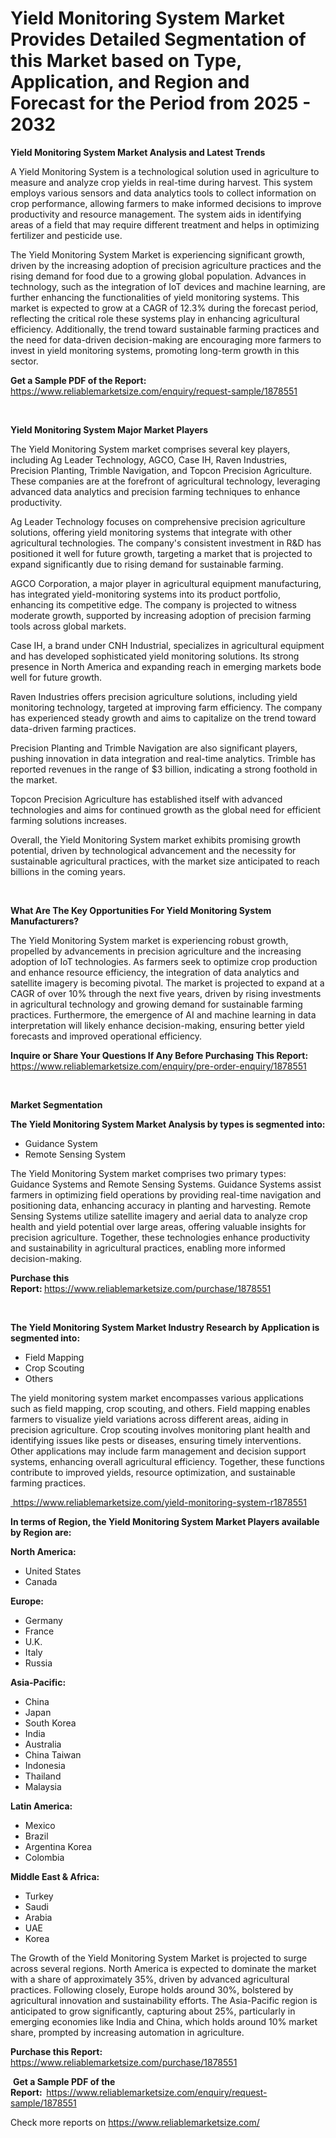 <p><h1>Yield Monitoring System Market Provides Detailed Segmentation of this Market based on Type, Application, and Region and Forecast for the Period from 2025 - 2032</h1></p><p><strong>Yield Monitoring System Market Analysis and Latest Trends</strong></p>
<p><p>A Yield Monitoring System is a technological solution used in agriculture to measure and analyze crop yields in real-time during harvest. This system employs various sensors and data analytics tools to collect information on crop performance, allowing farmers to make informed decisions to improve productivity and resource management. The system aids in identifying areas of a field that may require different treatment and helps in optimizing fertilizer and pesticide use.</p><p>The Yield Monitoring System Market is experiencing significant growth, driven by the increasing adoption of precision agriculture practices and the rising demand for food due to a growing global population. Advances in technology, such as the integration of IoT devices and machine learning, are further enhancing the functionalities of yield monitoring systems. This market is expected to grow at a CAGR of 12.3% during the forecast period, reflecting the critical role these systems play in enhancing agricultural efficiency. Additionally, the trend toward sustainable farming practices and the need for data-driven decision-making are encouraging more farmers to invest in yield monitoring systems, promoting long-term growth in this sector.</p></p>
<p><strong>Get a Sample PDF of the Report:&nbsp;</strong> <a href="https://www.reliablemarketsize.com/enquiry/request-sample/1878551?utm_campaign=1103&utm_medium=2&utm_source=Github&utm_content=ia&utm_term=20022025&utm_id=yield-monitoring-system">https://www.reliablemarketsize.com/enquiry/request-sample/1878551</a></p>
<p>&nbsp;</p>
<p><strong>Yield Monitoring System Major Market Players</strong></p>
<p><p>The Yield Monitoring System market comprises several key players, including Ag Leader Technology, AGCO, Case IH, Raven Industries, Precision Planting, Trimble Navigation, and Topcon Precision Agriculture. These companies are at the forefront of agricultural technology, leveraging advanced data analytics and precision farming techniques to enhance productivity.</p><p>Ag Leader Technology focuses on comprehensive precision agriculture solutions, offering yield monitoring systems that integrate with other agricultural technologies. The company's consistent investment in R&D has positioned it well for future growth, targeting a market that is projected to expand significantly due to rising demand for sustainable farming.</p><p>AGCO Corporation, a major player in agricultural equipment manufacturing, has integrated yield-monitoring systems into its product portfolio, enhancing its competitive edge. The company is projected to witness moderate growth, supported by increasing adoption of precision farming tools across global markets.</p><p>Case IH, a brand under CNH Industrial, specializes in agricultural equipment and has developed sophisticated yield monitoring solutions. Its strong presence in North America and expanding reach in emerging markets bode well for future growth.</p><p>Raven Industries offers precision agriculture solutions, including yield monitoring technology, targeted at improving farm efficiency. The company has experienced steady growth and aims to capitalize on the trend toward data-driven farming practices.</p><p>Precision Planting and Trimble Navigation are also significant players, pushing innovation in data integration and real-time analytics. Trimble has reported revenues in the range of $3 billion, indicating a strong foothold in the market.</p><p>Topcon Precision Agriculture has established itself with advanced technologies and aims for continued growth as the global need for efficient farming solutions increases.</p><p>Overall, the Yield Monitoring System market exhibits promising growth potential, driven by technological advancement and the necessity for sustainable agricultural practices, with the market size anticipated to reach billions in the coming years.</p></p>
<p>&nbsp;</p>
<p><strong>What Are The Key Opportunities For Yield Monitoring System Manufacturers?</strong></p>
<p><p>The Yield Monitoring System market is experiencing robust growth, propelled by advancements in precision agriculture and the increasing adoption of IoT technologies. As farmers seek to optimize crop production and enhance resource efficiency, the integration of data analytics and satellite imagery is becoming pivotal. The market is projected to expand at a CAGR of over 10% through the next five years, driven by rising investments in agricultural technology and growing demand for sustainable farming practices. Furthermore, the emergence of AI and machine learning in data interpretation will likely enhance decision-making, ensuring better yield forecasts and improved operational efficiency.</p></p>
<p><strong>Inquire or Share Your Questions If Any Before Purchasing This Report:</strong> <a href="https://www.reliablemarketsize.com/enquiry/pre-order-enquiry/1878551?utm_campaign=1103&utm_medium=2&utm_source=Github&utm_content=ia&utm_term=20022025&utm_id=yield-monitoring-system">https://www.reliablemarketsize.com/enquiry/pre-order-enquiry/1878551</a></p>
<p>&nbsp;</p>
<p><strong>Market Segmentation</strong></p>
<p><strong>The Yield Monitoring System Market Analysis by types is segmented into:</strong></p>
<p><ul><li>Guidance System</li><li>Remote Sensing System</li></ul></p>
<p><p>The Yield Monitoring System market comprises two primary types: Guidance Systems and Remote Sensing Systems. Guidance Systems assist farmers in optimizing field operations by providing real-time navigation and positioning data, enhancing accuracy in planting and harvesting. Remote Sensing Systems utilize satellite imagery and aerial data to analyze crop health and yield potential over large areas, offering valuable insights for precision agriculture. Together, these technologies enhance productivity and sustainability in agricultural practices, enabling more informed decision-making.</p></p>
<p><strong>Purchase this Report:&nbsp;</strong><a href="https://www.reliablemarketsize.com/purchase/1878551?utm_campaign=1103&utm_medium=2&utm_source=Github&utm_content=ia&utm_term=20022025&utm_id=yield-monitoring-system">https://www.reliablemarketsize.com/purchase/1878551</a></p>
<p>&nbsp;</p>
<p><strong>The Yield Monitoring System Market Industry Research by Application is segmented into:</strong></p>
<p><ul><li>Field Mapping</li><li>Crop Scouting</li><li>Others</li></ul></p>
<p><p>The yield monitoring system market encompasses various applications such as field mapping, crop scouting, and others. Field mapping enables farmers to visualize yield variations across different areas, aiding in precision agriculture. Crop scouting involves monitoring plant health and identifying issues like pests or diseases, ensuring timely interventions. Other applications may include farm management and decision support systems, enhancing overall agricultural efficiency. Together, these functions contribute to improved yields, resource optimization, and sustainable farming practices.</p></p>
<p><a href="https://www.reliablemarketsize.com/yield-monitoring-system-r1878551?utm_campaign=1103&utm_medium=2&utm_source=Github&utm_content=ia&utm_term=20022025&utm_id=yield-monitoring-system">&nbsp;https://www.reliablemarketsize.com/yield-monitoring-system-r1878551</a></p>
<p><strong>In terms of Region, the Yield Monitoring System Market Players available by Region are:</strong></p>
<p>
    <p> <strong> North America: </strong>
        <ul>
            <li>United States</li>
            <li>Canada</li>
        </ul>
        </p> 
    <p> <strong> Europe: </strong>
        <ul>
            <li>Germany</li>
            <li>France</li>
            <li>U.K.</li>
            <li>Italy</li>
            <li>Russia</li>
        </ul>
        </p> 
    <p> <strong> Asia-Pacific: </strong>
        <ul>
            <li>China</li>
            <li>Japan</li>
            <li>South Korea</li>
            <li>India</li>
            <li>Australia</li>
            <li>China Taiwan</li>
            <li>Indonesia</li>
            <li>Thailand</li>
            <li>Malaysia</li>
        </ul>
        </p> 
    <p> <strong> Latin America: </strong>
        <ul>
            <li>Mexico</li>
            <li>Brazil</li>
            <li>Argentina Korea</li>
            <li>Colombia</li>
        </ul>
        </p> 
    <p> <strong> Middle East & Africa: </strong>
        <ul>
            <li>Turkey</li>
            <li>Saudi</li>
            <li>Arabia</li>
            <li>UAE</li>
            <li>Korea</li>
        </ul>
    </p>
    </p>
<p><p>The Growth of the Yield Monitoring System Market is projected to surge across several regions. North America is expected to dominate the market with a share of approximately 35%, driven by advanced agricultural practices. Following closely, Europe holds around 30%, bolstered by agricultural innovation and sustainability efforts. The Asia-Pacific region is anticipated to grow significantly, capturing about 25%, particularly in emerging economies like India and China, which holds around 10% market share, prompted by increasing automation in agriculture.</p></p>
<p><strong>Purchase this Report: </strong><a href="https://www.reliablemarketsize.com/purchase/1878551?utm_campaign=1103&utm_medium=2&utm_source=Github&utm_content=ia&utm_term=20022025&utm_id=yield-monitoring-system">https://www.reliablemarketsize.com/purchase/1878551</a></p>
<p>&nbsp;<strong>Get a Sample PDF of the Report:&nbsp;&nbsp;</strong><a href="https://www.reliablemarketsize.com/enquiry/request-sample/1878551?utm_campaign=1103&utm_medium=2&utm_source=Github&utm_content=ia&utm_term=20022025&utm_id=yield-monitoring-system">https://www.reliablemarketsize.com/enquiry/request-sample/1878551</a></p>
<p><strong></strong></p>
<p>Check more reports on <a href="https://www.reliablemarketsize.com/?utm_campaign=1103&utm_medium=2&utm_source=Github&utm_content=ia&utm_term=20022025&utm_id=yield-monitoring-system">https://www.reliablemarketsize.com/</a></p>
